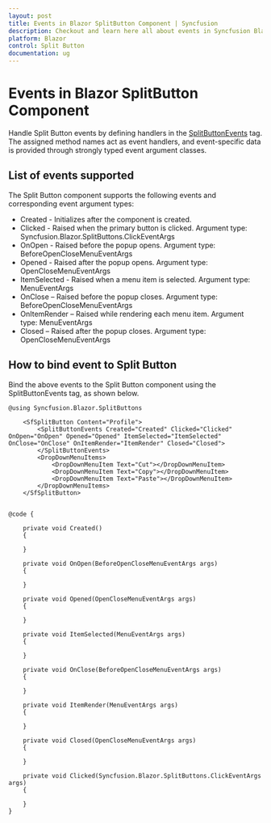 ```yaml
---
layout: post
title: Events in Blazor SplitButton Component | Syncfusion
description: Checkout and learn here all about events in Syncfusion Blazor SplitButton component and much more details.
platform: Blazor
control: Split Button
documentation: ug
---
```


# Events in Blazor SplitButton Component

Handle Split Button events by defining handlers in the [SplitButtonEvents](https://help.syncfusion.com/cr/blazor/Syncfusion.Blazor.SplitButtons.SplitButtonEvents.html) tag. The assigned method names act as event handlers, and event-specific data is provided through strongly typed event argument classes.

## List of events supported

The Split Button component supports the following events and corresponding event argument types:

* Created - Initializes after the component is created.
* Clicked - Raised when the primary button is clicked. Argument type: Syncfusion.Blazor.SplitButtons.ClickEventArgs
* OnOpen - Raised before the popup opens. Argument type: BeforeOpenCloseMenuEventArgs
* Opened - Raised after the popup opens. Argument type: OpenCloseMenuEventArgs
* ItemSelected - Raised when a menu item is selected. Argument type: MenuEventArgs
* OnClose – Raised before the popup closes. Argument type: BeforeOpenCloseMenuEventArgs
* OnItemRender – Raised while rendering each menu item. Argument type: MenuEventArgs
* Closed – Raised after the popup closes. Argument type: OpenCloseMenuEventArgs

## How to bind event to Split Button

Bind the above events to the Split Button component using the SplitButtonEvents tag, as shown below.

```cshtml
@using Syncfusion.Blazor.SplitButtons

    <SfSplitButton Content="Profile">
        <SplitButtonEvents Created="Created" Clicked="Clicked" OnOpen="OnOpen" Opened="Opened" ItemSelected="ItemSelected" OnClose="OnClose" OnItemRender="ItemRender" Closed="Closed">
        </SplitButtonEvents>
        <DropDownMenuItems>
            <DropDownMenuItem Text="Cut"></DropDownMenuItem>
            <DropDownMenuItem Text="Copy"></DropDownMenuItem>
            <DropDownMenuItem Text="Paste"></DropDownMenuItem>
        </DropDownMenuItems>
    </SfSplitButton>


@code {

    private void Created()
    {

    }

    private void OnOpen(BeforeOpenCloseMenuEventArgs args)
    {

    }

    private void Opened(OpenCloseMenuEventArgs args)
    {

    }

    private void ItemSelected(MenuEventArgs args)
    {

    }

    private void OnClose(BeforeOpenCloseMenuEventArgs args)
    {

    }

    private void ItemRender(MenuEventArgs args)
    {

    }

    private void Closed(OpenCloseMenuEventArgs args)
    {

    }

    private void Clicked(Syncfusion.Blazor.SplitButtons.ClickEventArgs args)
    {

    }
}


```
